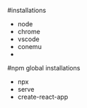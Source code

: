 #installations
- node
- chrome
- vscode
- conemu
- 

#npm global installations
- npx
- serve
- create-react-app
